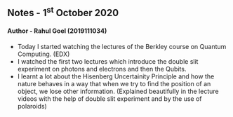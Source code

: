 ## Notes - 1<sup>st</sup> October 2020

#### Author - Rahul Goel (2019111034)

- Today I started watching the lectures of the Berkley course on Quantum Computing. (EDX)
- I watched the first two lectures which introduce the double slit experiment on photons and electrons and then the Qubits.
- I learnt a lot about the Hisenberg Uncertainity Principle and how the nature behaves in a way that when we try to find the position of an object, we lose other information. (Explained beautifully in the lecture videos with the help of double slit experiment and by the use of polaroids)
